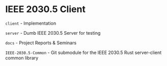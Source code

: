 # IEEE 2030.5 Client

`client` - Implementation

`server` - Dumb IEEE 2030.5 Server for testing

`docs` - Project Reports & Seminars

`IEEE-2030.5-Common` - Git submodule for the IEEE 2030.5 Rust server-client common library